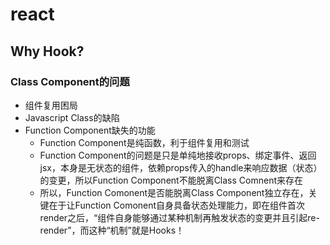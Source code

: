 <!--
 * @Author: Mx
 * @Date: 2022-02-26 17:14:45
 * @Description: 
-->
# react

## Why Hook?

### Class Component的问题
- 组件复用困局
- Javascript Class的缺陷
- Function Component缺失的功能
  - Function Component是纯函数，利于组件复用和测试
  - Function Component的问题是只是单纯地接收props、绑定事件、返回jsx，本身是无状态的组件，依赖props传入的handle来响应数据（状态）的变更，所以Function Component不能脱离Class Comnent来存在
  - 所以，Function Comonent是否能脱离Class Component独立存在，关键在于让Function Comonent自身具备状态处理能力，即在组件首次render之后，“组件自身能够通过某种机制再触发状态的变更并且引起re-render”，而这种“机制”就是Hooks！